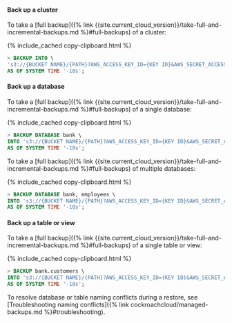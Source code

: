 #### Back up a cluster

To take a [full backup]({% link {{site.current_cloud_version}}/take-full-and-incremental-backups.md %}#full-backups) of a cluster:

{% include_cached copy-clipboard.html %}
~~~ sql
> BACKUP INTO \
's3://{BUCKET NAME}/{PATH}?AWS_ACCESS_KEY_ID={KEY ID}&AWS_SECRET_ACCESS_KEY={SECRET ACCESS KEY}' \
AS OF SYSTEM TIME '-10s';
~~~

#### Back up a database

To take a [full backup]({% link {{site.current_cloud_version}}/take-full-and-incremental-backups.md %}#full-backups) of a single database:

{% include_cached copy-clipboard.html %}
~~~ sql
> BACKUP DATABASE bank \
INTO 's3://{BUCKET NAME}/{PATH}?AWS_ACCESS_KEY_ID={KEY ID}&AWS_SECRET_ACCESS_KEY={SECRET ACCESS KEY}' \
AS OF SYSTEM TIME '-10s';
~~~

To take a [full backup]({% link {{site.current_cloud_version}}/take-full-and-incremental-backups.md %}#full-backups) of multiple databases:

{% include_cached copy-clipboard.html %}
~~~ sql
> BACKUP DATABASE bank, employees \
INTO 's3://{BUCKET NAME}/{PATH}?AWS_ACCESS_KEY_ID={KEY ID}&AWS_SECRET_ACCESS_KEY={SECRET ACCESS KEY}' \
AS OF SYSTEM TIME '-10s';
~~~

#### Back up a table or view

To take a [full backup]({% link {{site.current_cloud_version}}/take-full-and-incremental-backups.md %}#full-backups) of a single table or view:

{% include_cached copy-clipboard.html %}
~~~ sql
> BACKUP bank.customers \
INTO 's3://{BUCKET NAME}/{PATH}?AWS_ACCESS_KEY_ID={KEY ID}&AWS_SECRET_ACCESS_KEY={SECRET ACCESS KEY}' \
AS OF SYSTEM TIME '-10s';
~~~

To resolve database or table naming conflicts during a restore, see [Troubleshooting naming conflicts]({% link cockroachcloud/managed-backups.md %}#troubleshooting).
